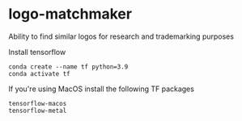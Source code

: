 # logo-matchmaker
Ability to find similar logos for research and trademarking purposes


Install tensorflow

```
conda create --name tf python=3.9
conda activate tf
```

If you're using MacOS install the following TF packages

```
tensorflow-macos
tensorflow-metal
```
